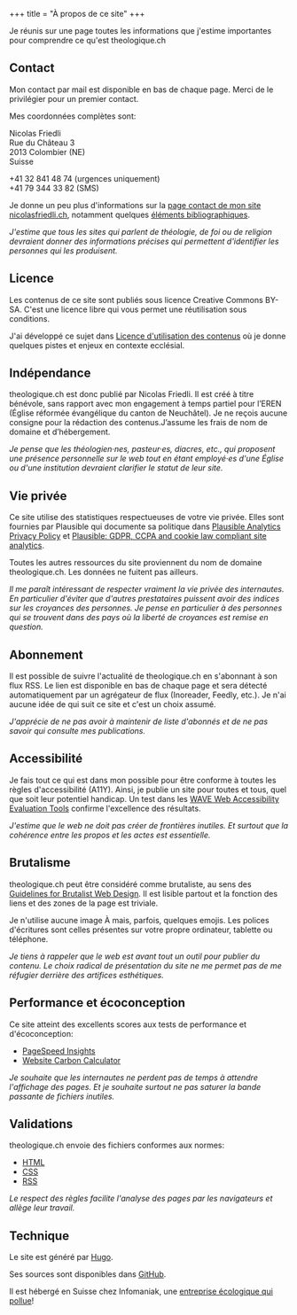 +++
title = "À propos de ce site"
+++

Je réunis sur une page toutes les informations que j'estime importantes pour comprendre ce qu'est theologique.ch

## Contact

Mon contact par mail est disponible en bas de chaque page. Merci de le privilégier pour un premier contact.

Mes coordonnées complètes sont:

Nicolas Friedli  
Rue du Château 3  
2013 Colombier (NE)  
Suisse

+41 32 841 48 74 (urgences uniquement)  
+41 79 344 33 82 (SMS)

Je donne un peu plus d'informations sur la [page contact de mon site nicolasfriedli.ch](https://nicolasfriedli.ch/contact/), notamment quelques [éléments bibliographiques](https://nicolasfriedli.ch/bio/).

*J'estime que tous les sites qui parlent de théologie, de foi ou de religion devraient donner des informations précises qui permettent d'identifier les personnes qui les produisent.*

## Licence

Les contenus de ce site sont publiés sous licence Creative Commons BY-SA. C'est une licence libre qui vous permet une réutilisation sous conditions.

J'ai développé ce sujet dans [Licence d'utilisation des contenus](http://localhost:1313/licence/) où je donne quelques pistes et enjeux en contexte ecclésial.

## Indépendance

theologique.ch est donc publié par Nicolas Friedli. Il est créé à titre bénévole, sans rapport avec mon engagement à temps partiel pour l’EREN (Église réformée évangélique du canton de Neuchâtel). Je ne reçois aucune consigne pour la rédaction des contenus.J’assume les frais de nom de domaine et d’hébergement.

*Je pense que les théologien·nes, pasteur·es, diacres, etc., qui proposent une présence personnelle sur le web tout en étant employé·es d'une Église ou d'une institution devraient clarifier le statut de leur site.*

## Vie privée

Ce site utilise des statistiques respectueuses de votre vie privée. Elles sont fournies par Plausible qui documente sa politique dans [Plausible Analytics Privacy Policy](https://plausible.io/privacy) et [Plausible: GDPR, CCPA and cookie law compliant site analytics](https://plausible.io/data-policy).

Toutes les autres ressources du site proviennent du nom de domaine theologique.ch. Les données ne fuitent pas ailleurs.

*Il me paraît intéressant de respecter vraiment la vie privée des internautes. En particulier d'éviter que d'autres prestataires puissent avoir des indices sur les croyances des personnes. Je pense en particulier à des personnes qui se trouvent dans des pays où la liberté de croyances est remise en question.*

## Abonnement

Il est possible de suivre l'actualité de theologique.ch en s'abonnant à son flux RSS. Le lien est disponible en bas de chaque page et sera détecté automatiquement par un agrégateur de flux (Inoreader, Feedly, etc.). Je n'ai aucune idée de qui suit ce site et c'est un choix assumé.

*J'apprécie de ne pas avoir à maintenir de liste d'abonnés et de ne pas savoir qui consulte mes publications.*

## Accessibilité

Je fais tout ce qui est dans mon possible pour être conforme à toutes les règles d'accessibilité (A11Y). Ainsi, je publie un site pour toutes et tous, quel que soit leur potentiel handicap. Un test dans les [WAVE Web Accessibility Evaluation Tools](https://wave.webaim.org/) confirme l'excellence des résultats.

*J'estime que le web ne doit pas créer de frontières inutiles. Et surtout que la cohérence entre les propos et les actes est essentielle.*

## Brutalisme

theologique.ch peut être considéré comme brutaliste, au sens des [Guidelines for Brutalist Web Design](https://brutalist-web.design/). Il est lisible partout et la fonction des liens et des zones de la page est triviale.

Je n'utilise aucune image À mais, parfois, quelques emojis. Les polices d'écritures sont celles présentes sur votre propre ordinateur, tablette ou téléphone.

*Je tiens à rappeler que le web est avant tout un outil pour publier du contenu. Le choix radical de présentation du site ne me permet pas de me réfugier derrière des artifices esthétiques.*

## Performance et écoconception

Ce site atteint des excellents scores aux tests de performance et d'écoconception:

- [PageSpeed Insights](https://pagespeed.web.dev/)
- [Website Carbon Calculator](https://www.websitecarbon.com/)

*Je souhaite que les internautes ne perdent pas de temps à attendre l'affichage des pages. Et je souhaite surtout ne pas saturer la bande passante de fichiers inutiles.*

## Validations

theologique.ch envoie des fichiers conformes aux normes:

- [HTML](https://validator.w3.org/)
- [CSS](https://jigsaw.w3.org/css-validator/)
- [RSS](https://validator.w3.org/feed/)

*Le respect des règles facilite l'analyse des pages par les navigateurs et allège leur travail.*

## Technique

Le site est généré par [Hugo](https://gohugo.io/).

Ses sources sont disponibles dans [GitHub](https://github.com/nfriedli/theologique.ch).

Il est hébergé en Suisse chez Infomaniak, une [entreprise écologique qui pollue](https://www.infomaniak.com/fr/ecologie)!
